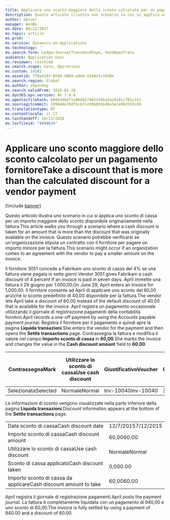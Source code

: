 ```yaml
---
title: Applicare uno sconto maggiore dello sconto calcolato per un pagamento fornitore
description: Questo articolo illustra uno scenario in cui si applica uno sconto di cassa per un importo maggiore dello sconto disponibile originariamente nella fattura. Questo scenario potrebbe verificarsi se un'organizzazione stipula un contratto con il fornitore per pagare un importo minore per la fattura.
author: abruer
manager: AnnBe
ms.date: 08/22/2017
ms.topic: article
ms.prod: ''
ms.service: dynamics-ax-applications
ms.technology: ''
ms.search.form: LedgerJournalTransVendPaym, VendOpenTrans
audience: Application User
ms.reviewer: roschlom
ms.search.scope: Core, Operations
ms.custom: 14281
ms.assetid: 7f0a4197-95dd-4969-ade9-154815cf659e
ms.search.region: Global
ms.author: shpandey
ms.search.validFrom: 2016-02-28
ms.dyn365.ops.version: AX 7.0.0
ms.openlocfilehash: b84b3d6ef1a86d8174823345a5ee9181c701c151
ms.sourcegitcommit: 199848e78df5cb7c439b001bdbe1ece963593cdb
ms.translationtype: HT
ms.contentlocale: it-IT
ms.lasthandoff: 10/13/2020
ms.locfileid: "4444624"
---
```

# <a name="take-a-discount-that-is-more-than-the-calculated-discount-for-a-vendor-payment"></a><span data-ttu-id="f0a01-104">Applicare uno sconto maggiore dello sconto calcolato per un pagamento fornitore</span><span class="sxs-lookup"><span data-stu-id="f0a01-104">Take a discount that is more than the calculated discount for a vendor payment</span></span>

[!include [banner](../includes/banner.md)]

<span data-ttu-id="f0a01-105">Questo articolo illustra uno scenario in cui si applica uno sconto di cassa per un importo maggiore dello sconto disponibile originariamente nella fattura.</span><span class="sxs-lookup"><span data-stu-id="f0a01-105">This article walks you through a scenario where a cash discount is taken for an amount that is more than the discount that was originally available on the invoice.</span></span> <span data-ttu-id="f0a01-106">Questo scenario potrebbe verificarsi se un'organizzazione stipula un contratto con il fornitore per pagare un importo minore per la fattura.</span><span class="sxs-lookup"><span data-stu-id="f0a01-106">This scenario might occur if an organization comes to an agreement with the vendor to pay a smaller amount on the invoice.</span></span> 

<span data-ttu-id="f0a01-107">Il fornitore 3051 concede a Fabrikam uno sconto di cassa del 4% se una fattura viene pagata in sette giorni.</span><span class="sxs-lookup"><span data-stu-id="f0a01-107">Vendor 3051 gives Fabrikam a cash discount of 4 percent if an invoice is paid in seven days.</span></span> <span data-ttu-id="f0a01-108">April immette una fattura il 29 giugno per 1.000,00.</span><span class="sxs-lookup"><span data-stu-id="f0a01-108">On June 29, April enters an invoice for 1,000.00.</span></span> <span data-ttu-id="f0a01-109">Il fornitore consente ad April di applicare uno sconto del 60,00 anziché lo sconto predefinito di 40,00 disponibile per la fattura.</span><span class="sxs-lookup"><span data-stu-id="f0a01-109">The vendor lets April take a discount of 60.00 instead of the default discount of 40.00 that is available for the invoice.</span></span> <span data-ttu-id="f0a01-110">April registra un pagamento occasionale utilizzando il giornale di registrazione pagamenti della contabilità fornitori.</span><span class="sxs-lookup"><span data-stu-id="f0a01-110">April records a one-off payment by using the Accounts payable payment journal.</span></span> <span data-ttu-id="f0a01-111">Registra il fornitore per il pagamento e quindi apre la pagina **Liquida transazioni**.</span><span class="sxs-lookup"><span data-stu-id="f0a01-111">She enters the vendor for the payment and then opens the **Settle transactions** page.</span></span> <span data-ttu-id="f0a01-112">Contrassegna la fattura e modifica il valore nel campo **Importo sconto di cassa** in **60,00**.</span><span class="sxs-lookup"><span data-stu-id="f0a01-112">She marks the invoice and changes the value in the **Cash discount amount** field to **60.00**.</span></span>

| <span data-ttu-id="f0a01-113">Contrassegna</span><span class="sxs-lookup"><span data-stu-id="f0a01-113">Mark</span></span>     | <span data-ttu-id="f0a01-114">Utilizzare lo sconto di cassa</span><span class="sxs-lookup"><span data-stu-id="f0a01-114">Use cash discount</span></span> | <span data-ttu-id="f0a01-115">Giustificativo</span><span class="sxs-lookup"><span data-stu-id="f0a01-115">Voucher</span></span>   | <span data-ttu-id="f0a01-116">Conto</span><span class="sxs-lookup"><span data-stu-id="f0a01-116">Account</span></span> | <span data-ttu-id="f0a01-117">Data</span><span class="sxs-lookup"><span data-stu-id="f0a01-117">Date</span></span>      | <span data-ttu-id="f0a01-118">Data di scadenza</span><span class="sxs-lookup"><span data-stu-id="f0a01-118">Due date</span></span>  | <span data-ttu-id="f0a01-119">Fattura</span><span class="sxs-lookup"><span data-stu-id="f0a01-119">Invoice</span></span> | <span data-ttu-id="f0a01-120">Importo nella valuta della transazione</span><span class="sxs-lookup"><span data-stu-id="f0a01-120">Amount in transaction currency</span></span> | <span data-ttu-id="f0a01-121">Valuta</span><span class="sxs-lookup"><span data-stu-id="f0a01-121">Currency</span></span> | <span data-ttu-id="f0a01-122">Importo da liquidare</span><span class="sxs-lookup"><span data-stu-id="f0a01-122">Amount to settle</span></span> |
|----------|-------------------|-----------|---------|-----------|-----------|---------|--------------------------------|----------|------------------|
| <span data-ttu-id="f0a01-123">Selezionata</span><span class="sxs-lookup"><span data-stu-id="f0a01-123">Selected</span></span> | <span data-ttu-id="f0a01-124">Normale</span><span class="sxs-lookup"><span data-stu-id="f0a01-124">Normal</span></span>            | <span data-ttu-id="f0a01-125">Inv-10040</span><span class="sxs-lookup"><span data-stu-id="f0a01-125">Inv-10040</span></span> | <span data-ttu-id="f0a01-126">3051</span><span class="sxs-lookup"><span data-stu-id="f0a01-126">3051</span></span>    | <span data-ttu-id="f0a01-127">29/6/2015</span><span class="sxs-lookup"><span data-stu-id="f0a01-127">6/29/2015</span></span> | <span data-ttu-id="f0a01-128">29/7/2015</span><span class="sxs-lookup"><span data-stu-id="f0a01-128">7/29/2015</span></span> | <span data-ttu-id="f0a01-129">10040</span><span class="sxs-lookup"><span data-stu-id="f0a01-129">10040</span></span>   | <span data-ttu-id="f0a01-130">1.000,00</span><span class="sxs-lookup"><span data-stu-id="f0a01-130">1,000.00</span></span>                       | <span data-ttu-id="f0a01-131">GBP</span><span class="sxs-lookup"><span data-stu-id="f0a01-131">USD</span></span>      | <span data-ttu-id="f0a01-132">940,00</span><span class="sxs-lookup"><span data-stu-id="f0a01-132">940.00</span></span>           |

<span data-ttu-id="f0a01-133">Le informazioni di sconto vengono visualizzate nella parte inferiore della pagina **Liquida transazioni**.</span><span class="sxs-lookup"><span data-stu-id="f0a01-133">Discount information appears at the bottom of the **Settle transactions** page.</span></span>

|                              |           |
|------------------------------|-----------|
| <span data-ttu-id="f0a01-134">Data sconto di cassa</span><span class="sxs-lookup"><span data-stu-id="f0a01-134">Cash discount date</span></span>           | <span data-ttu-id="f0a01-135">12/7/2015</span><span class="sxs-lookup"><span data-stu-id="f0a01-135">7/12/2015</span></span> |
| <span data-ttu-id="f0a01-136">Importo sconto di cassa</span><span class="sxs-lookup"><span data-stu-id="f0a01-136">Cash discount amount</span></span>         | <span data-ttu-id="f0a01-137">60,00</span><span class="sxs-lookup"><span data-stu-id="f0a01-137">60.00</span></span>     |
| <span data-ttu-id="f0a01-138">Utilizzare lo sconto di cassa</span><span class="sxs-lookup"><span data-stu-id="f0a01-138">Use cash discount</span></span>            | <span data-ttu-id="f0a01-139">Normale</span><span class="sxs-lookup"><span data-stu-id="f0a01-139">Normal</span></span>    |
| <span data-ttu-id="f0a01-140">Sconto di cassa applicato</span><span class="sxs-lookup"><span data-stu-id="f0a01-140">Cash discount taken</span></span>          | <span data-ttu-id="f0a01-141">0,00</span><span class="sxs-lookup"><span data-stu-id="f0a01-141">0.00</span></span>      |
| <span data-ttu-id="f0a01-142">Importo sconto di cassa da applicare</span><span class="sxs-lookup"><span data-stu-id="f0a01-142">Cash discount amount to take</span></span> | <span data-ttu-id="f0a01-143">60,00</span><span class="sxs-lookup"><span data-stu-id="f0a01-143">60.00</span></span>     |

<span data-ttu-id="f0a01-144">April registra il giornale di registrazione pagamenti.</span><span class="sxs-lookup"><span data-stu-id="f0a01-144">April posts the payment journal.</span></span> <span data-ttu-id="f0a01-145">La fattura è completamente liquidata con un pagamento di 940,00 e uno sconto di 60,00.</span><span class="sxs-lookup"><span data-stu-id="f0a01-145">The invoice is fully settled by using a payment of 940.00 and a discount of 60.00.</span></span>



